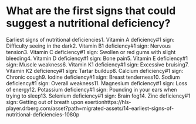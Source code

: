 # What are the first signs that could suggest a nutritional deficiency?

Earliest signs of nutritional deficiencies1. Vitamin A deficiency#1 sign: Difficulty seeing in the dark2. Vitamin B1 deficiency#1 sign: Nervous tension3. Vitamin C deficiency#1 sign: Swollen or red gums with slight bleeding4. Vitamin D deficiency#1 sign: Bone pain5. Vitamin E deficiency#1 sign: Muscle weakness6. Vitamin K1 deficiency#1 sign: Excessive bruising7. Vitamin K2 deficiency#1 sign: Tartar buildup8. Calcium deficiency#1 sign: Chronic cough9. Iodine deficiency#1 sign: Breast tenderness10. Sodium deficiency#1 sign: Overall weakness11. Magnesium deficiency#1 sign: Loss of energy12. Potassium deficiency#1 sign: Pounding in your ears when trying to sleep13. Selenium deficiency#1 sign: Brain fog14. Zinc deficiency#1 sign: Getting out of breath upon exertionhttps://hls-player.drberg.com/asset?path=migrated-assets/14-earliest-signs-of-nutritional-deficiencies-1080p